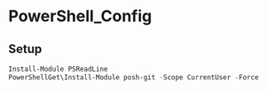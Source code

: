<h1>PowerShell_Config</h1>

<h2>Setup</h2>

```powershell
Install-Module PSReadLine
PowerShellGet\Install-Module posh-git -Scope CurrentUser -Force
```
